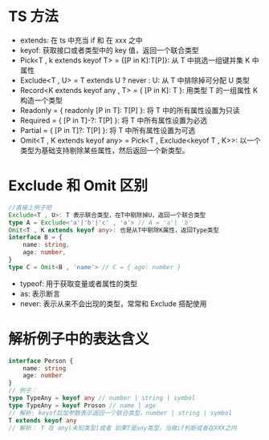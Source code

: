 # TS 方法

- extends: 在 ts 中充当 if 和 在 xxx 之中
- keyof: 获取接口或者类型中的 key 值，返回一个联合类型
- Pick<T , k extends keyof T> = {[P in K]:T[P]}: 从 T 中挑选一组键并集 K 中属性
- Exclude<T , U> = T extends U ? never : U: 从 T 中排除掉可分配 U 类型
- Record<K extends keyof any , T> = { [P in K]: T }: 用类型 T 的一组属性 K 构造一个类型
- Readonly<T> = { readonly [P in T]: T[P] }: 将 T 中的所有属性设置为只读
- Required<T> = { [P in T]-?: T[P] }: 将 T 中所有属性设置为必选
- Partial<T> = { [P in T]?: T[P] }: 将 T 中所有属性设置为可选
- Omit<T , K extends keyof any> = Pick<T , Exclude<keyof T , K>>: 以一个类型为基础支持剔除某些属性，然后返回一个新类型。

# Exclude 和 Omit 区别

```typescript
//直接上例子吧
Exclude<T , U>: T 表示联合类型，在T中剔除掉U，返回一个联合类型
type A = Exclude<'a'|'b'|'c' , 'a'> // A = 'a'| 'b'
Omit<T , K extends keyof any>: 也是从T中剔除K属性，返回Type类型
interface B = {
    name: string,
    age: number,
}
type C = Omit<B , 'name'> // C = { age: number }
```

- typeof: 用于获取变量或者属性的类型
- as: 表示断言
- never: 表示从来不会出现的类型，常常和 Exclude 搭配使用

# 解析例子中的表达含义

```typescript
interface Person {
	name: string
	age: number
}
// 例子：
type TypeAny = keyof any // number | string | symbol
type TypeAny = keyof Proson // name | age
// 解析: keyof后加参数表示返回一个联合类型，number | string | symbol
T extends keyof any
// 解析： T 在 any(未知类型)或者 如果T是any类型，当做if判断或者在XXX之内

```
